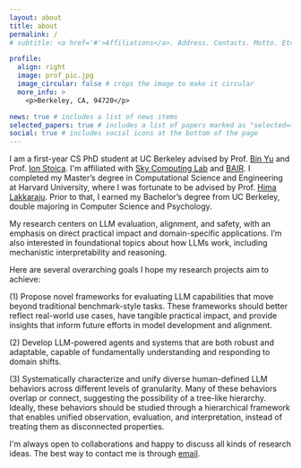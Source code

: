 ```yaml
---
layout: about
title: about
permalink: /
# subtitle: <a href='#'>Affiliations</a>. Address. Contacts. Motto. Etc.

profile:
  align: right
  image: prof_pic.jpg
  image_circular: false # crops the image to make it circular
  more_info: >
    <p>Berkeley, CA, 94720</p>

news: true # includes a list of news items
selected_papers: true # includes a list of papers marked as "selected={true}"
social: true # includes social icons at the bottom of the page
---
```


I am a first-year CS PhD student at UC Berkeley advised by Prof. [Bin Yu](https://binyu.stat.berkeley.edu/) and Prof. [Ion Stoica](https://people.eecs.berkeley.edu/~istoica/). I'm affiliated with [Sky Computing Lab](https://sky.cs.berkeley.edu/) and [BAIR](https://bair.berkeley.edu/). I completed my Master’s degree in Computational Science and Engineering at Harvard University, where I was fortunate to be advised by Prof. [Hima Lakkaraju](https://himalakkaraju.github.io). Prior to that, I earned my Bachelor’s degree from UC Berkeley, double majoring in Computer Science and Psychology.

My research centers on LLM evaluation, alignment, and safety, with an emphasis on direct practical impact and domain-specific applications. I’m also interested in foundational topics about how LLMs work, including mechanistic interpretability and reasoning.

Here are several overarching goals I hope my research projects aim to achieve:

(1) Propose novel frameworks for evaluating LLM capabilities that move beyond traditional benchmark-style tasks. These frameworks should better reflect real-world use cases, have tangible practical impact, and provide insights that inform future efforts in model development and alignment.

(2) Develop LLM-powered agents and systems that are both robust and adaptable, capable of fundamentally understanding and responding to domain shifts.

(3) Systematically characterize and unify diverse human-defined LLM behaviors across different levels of granularity. Many of these behaviors overlap or connect, suggesting the possibility of a tree-like hierarchy. Ideally, these behaviors should be studied through a hierarchical framework that enables unified observation, evaluation, and interpretation, instead of treating them as disconnected properties.

<!-- Here are a couple of miscellaneous thoughts currently in my mind that might lead to potentially interesting projects (if you are interested, please feel free to reach out):

(1) Meta-evaluation: 

(2) The asymmetry between an LLM's ability in providing valid examples and verification: When a model is presented with a set of conditions and asked to provide examples, what would its "thought-process" be like? Can we reduce the biases present in this process? -->

I'm always open to collaborations and happy to discuss all kinds of research ideas. The best way to contact me is through [email](mailto:aaronjli@berkeley.edu).